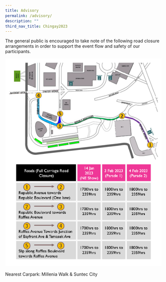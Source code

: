 ```yaml
---
title: Advisory
permalink: /advisory/
description: ""
third_nav_title: Chingay2023
---
```


The general public is encouraged to take note of the following road closure arrangements in order to support the event flow and safety of our participants. 

<div><img src="/images/whats-on/RoadClosure.png"></div>

Nearest Carpark: Millenia Walk & Suntec City